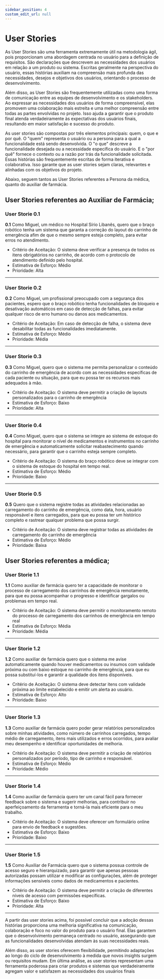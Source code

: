 ```yaml
---
sidebar_position: 4
custom_edit_url: null
---
```


# User Stories

As User Stories são uma ferramenta extremamente útil na metodologia ágil, pois proporcionam uma abordagem centrada no usuário para a definição de requisitos. São declarações que descrevem as necessidades dos usuários em relação a um produto ou sistema. Escritas geralmente na perspectiva do usuário, essas histórias auxiliam na compreensão mais profunda das necessidades, desejos e objetivos dos usuários, orientando o processo de desenvolvimento.


Além disso, as User Stories são frequentemente utilizadas como uma forma de comunicação entre as equipes de desenvolvimento e os stakeholders. Ao expressar as necessidades dos usuários de forma compreensível, elas promovem uma colaboração mais estreita e uma melhor compreensão entre todas as partes envolvidas no projeto. Isso ajuda a garantir que o produto final atenda verdadeiramente às expectativas dos usuários finais, resultando em maior satisfação e sucesso do produto.

As user stories são compostas por três elementos principais: quem, o que e por quê. O "quem" representa o usuário ou a persona para a qual a funcionalidade está sendo desenvolvida. O "o que" descreve a funcionalidade desejada ou a necessidade específica do usuário. E o "por quê" fornece o contexto ou a razão por trás da funcionalidade solicitada. Essas histórias são frequentemente escritas de forma iterativa e colaborativa. Isso garante que as user stories sejam claras, relevantes e alinhadas com os objetivos do projeto.

Abaixo, seguem tantos as User Stories referentes a Persona da médica, quanto do auxiliar de farmácia.

## User Stories referentes ao Auxiliar de Farmácia;

### User Storie 0.1

**0.1** Como Miguel, um médico no Hospital Sírio Libanês, quero que o braço robótico tenha um sistema que garanta a correção do layout do carrinho de emergência afim de que o mesmo sempre esteja completo, para evitar erros no atendimento.
   - Critério de Aceitação: O sistema deve verificar a presença de todos os itens obrigatórios no carrinho, de acordo com o protocolo de atendimento definido pelo hospital.
   - Estimativa de Esforço: Médio
   - Prioridade: Alta
---

### User Storie 0.2

**0.2** Como Miguel, um profissional preocupado com a segurança dos pacientes, espero que o braço robótico tenha funcionalidades de bloqueio e desativação automáticos em caso de detecção de falhas, para evitar qualquer risco de erro humano ou danos aos medicamentos.
   - Critério de Aceitação: Em caso de detecção de falha, o sistema deve desabilitar todas as funcionalidades imediatamente.
   - Estimativa de Esforço: Médio
   - Prioridade: Média
---

### User Storie 0.3

**0.3** Como Miguel, quero que o sistema me permita personalizar o conteúdo do carrinho de emergência de acordo com as necessidades específicas de cada paciente ou situação, para que eu possa ter os recursos mais adequados à mão.
   - Critério de Aceitação: O sistema deve permitir a criação de layouts personalizados para o carrinho de emergência
   - Estimativa de Esforço: Baixo
   - Prioridade: Alta
---

### User Storie 0.4

**0.4** Como Miguel, quero que o sistema se integre ao sistema de estoque do hospital para monitorar o nível de medicamentos e instrumentos no carrinho de emergência e automaticamente solicitar reabastecimento quando necessário, para garantir que o carrinho esteja sempre completo.
   - Critério de Aceitação: O sistema do braço robótico deve se integrar com o sistema de estoque do hospital em tempo real.
   - Estimativa de Esforço: Médio
   - Prioridade: Baixo
---

### User Storie 0.5

**0.5** Quero que o sistema registre todas as atividades relacionadas ao carregamento do carrinho de emergência, como data, hora, usuário responsável e itens carregados, para que eu possa ter um histórico completo e rastrear qualquer problema que possa surgir.
   - Critério de Aceitação: O sistema deve registrar todas as atividades de carregamento do carrinho de emergência
   - Estimativa de Esforço: Médio
   - Prioridade: Baixa


## User Stories referentes a médica;


### User Storie 1.1

**1.1** Como auxiliar de farmácia quero ter a capacidade de monitorar o processo de carregamento dos carrinhos de emergência remotamente, para que eu possa acompanhar o progresso e identificar gargalos ou problemas em tempo real.
   - Critério de Aceitação: O sistema deve permitir o monitoramento remoto do processo de carregamento dos carrinhos de emergência em tempo real
   - Estimativa de Esforço: Média
   - Prioridade: Média
---

### User Storie 1.2

**1.2** Como auxiliar de farmácia quero que o sistema me avise automaticamente quando houver medicamentos ou insumos com validade próxima ou com baixo estoque no carrinho de emergência, para que eu possa substituí-los e garantir a qualidade dos itens disponíveis.
   - Critério de Aceitação: O sistema deve detectar itens com validade próxima ao limite estabelecido e emitir um alerta ao usuário.
   - Estimativa de Esforço: Alto
   - Prioridade: Baixo
---

### User Storie 1.3

**1.3** Como auxiliar de farmácia quero poder gerar relatórios personalizados sobre minhas atividades, como número de carrinhos carregados, tempo médio de carregamento, itens mais utilizados e erros ocorridos, para avaliar meu desempenho e identificar oportunidades de melhoria.
   - Critério de Aceitação: O sistema deve permitir a criação de relatórios personalizados por período, tipo de carrinho e responsável.
   - Estimativa de Esforço: Médio
   - Prioridade: Médio
---

### User Storie 1.4

**1.4** Como auxiliar de farmácia quero ter um canal fácil para fornecer feedback sobre o sistema e sugerir melhorias, para contribuir no aperfeiçoamento da ferramenta e torná-la mais eficiente para o meu trabalho.
   - Critério de Aceitação: O sistema deve oferecer um formulário online para envio de feedback e sugestões.
   - Estimativa de Esforço: Baixo
   - Prioridade: Baixo
---

### User Storie 1.5

**1.5** Como Auxiliar de Farmácia quero que o sistema possua controle de acesso seguro e hierarquizado, para garantir que apenas pessoas autorizadas possam utilizar e modificar as configurações, além de proteger informações sensíveis como dados de medicamentos e pacientes.
   - Critério de Aceitação: O sistema deve permitir a criação de diferentes níveis de acesso com permissões específicas.
   - Estimativa de Esforço: Baixo
   - Prioridade: Alta
   ---



A partir das user stories acima, foi possível concluir que a adoção dessas histórias proporciona uma melhoria significativa na comunicação, colaboração e foco no valor do produto para o usuário final. Elas garantem que o desenvolvimento permaneça centrado no usuário, assegurando que as funcionalidades desenvolvidas atendam às suas necessidades reais.

Além disso, as user stories oferecem flexibilidade, permitindo adaptações ao longo do ciclo de desenvolvimento à medida que novos insights surgem ou requisitos mudam. Em última análise, as user stories representam uma ferramenta poderosa para criar produtos e sistemas que verdadeiramente agregam valor e satisfazem as necessidades dos usuários finais